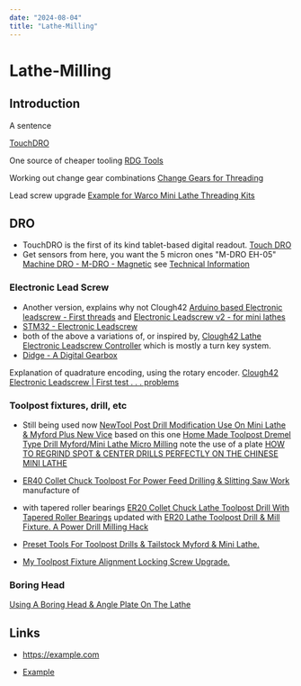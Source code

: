 ```yaml
---
date: "2024-08-04"
title: "Lathe-Milling"
---
```

<!-- markdownlint-disable MD025 -->
# Lathe-Milling
<!-- markdownlint-enable MD025 -->

## Introduction

A sentence

[TouchDRO](https://www.touchdro.com/)

One source of cheaper tooling [RDG Tools](https://www.rdgtools.co.uk/)

Working out change gear combinations [Change Gears for Threading](https://littlemachineshop.com/reference/change_gears.php)

Lead screw upgrade [Example for Warco Mini Lathe Threading Kits](https://www.warco.co.uk/mini-lathe-accessories/303107-mini-lathe-threading-convert-thread-screw-cutting-lathes.html#/720-type-imperial)

## DRO

* TouchDRO is the first of its kind tablet-based digital readout. [Touch DRO](https://www.touchdro.com/)
* Get sensors from here, you want the 5 micron ones "M-DRO EH-05" [Machine DRO - M-DRO - Magnetic](https://www.machine-dro.co.uk/digital-readouts-display-and-encoders/linear-encoders/m-dro-magnetic) see [Technical Information](https://www.machine-dro.co.uk/media/downloads/dro-eh-05-encoder_techincal.pdf)

### Electronic Lead Screw

* Another version, explains why not Clough42 [Arduino based Electronic leadscrew - First threads](https://www.youtube.com/watch?v=dRzuYhGitEk) and [Electronic Leadscrew v2 - for mini lathes](https://www.youtube.com/watch?v=g6xE1vrWuu8)
* [STM32 - Electronic Leadscrew](https://github.com/hobbymachinist/els?tab=readme-ov-file)
* both of the above a variations of, or inspired by, [Clough42 Lathe Electronic Leadscrew Controller](https://github.com/clough42/electronic-leadscrew) which is mostly a turn key system.
* [Didge - A Digital Gearbox](https://github.com/prototypicall/Didge)

Explanation of quadrature encoding, using the rotary encoder. [Clough42 Electronic Leadscrew | First test . . . problems](https://youtu.be/V4CPL6_BdHg?si=xoUsfi2afbnLun07&t=1799)

### Toolpost fixtures, drill, etc

* Still being used now [NewTool Post Drill Modification Use On Mini Lathe & Myford Plus New Vice](https://www.youtube.com/watch?v=1mr3I_8HnJQ) based on this one [Home Made Toolpost Dremel Type Drill Myford/Mini Lathe Micro Milling](https://www.youtube.com/watch?v=K4DHkNykers)
note the use of a plate [HOW TO REGRIND SPOT & CENTER DRILLS PERFECTLY ON THE CHINESE MINI LATHE](https://www.youtube.com/watch?v=B7EnZH2elKU)

* [ER40 Collet Chuck Toolpost For Power Feed Drilling & Slitting Saw Work](https://www.youtube.com/watch?v=9Qvj3LxEFHQ) manufacture of
* with tapered roller bearings [ER20 Collet Chuck Lathe Toolpost Drill With Tapered Roller Bearings](https://www.youtube.com/watch?v=DpY762kcQrs) updated with [ER20 Lathe Toolpost Drill & Mill Fixture. A Power Drill Milling Hack](https://www.youtube.com/watch?v=1K_vH1ssqds&t=19s)
* [Preset Tools For Toolpost Drills & Tailstock Myford & Mini Lathe.](https://youtu.be/qvZnvwqdKxI?si=GAAaFlpervIYnUpN)
* [My Toolpost Fixture Alignment Locking Screw Upgrade.](https://www.youtube.com/watch?v=YzoeSKEz4gM)

### Boring Head

[Using A Boring Head & Angle Plate On The Lathe](https://youtu.be/fFYlVYdyeLM?si=oLOmSz9QCx-xam0m)


## Links

<!-- markdownlint-disable MD034 -->
* https://example.com
<!-- markdownlint-enable MD034 -->
* [Example](https://example.com)
